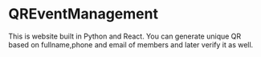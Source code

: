 # QREventManagement
This is website built in Python and React. You can generate unique QR based on fullname,phone and email of members and later verify it as well. 
